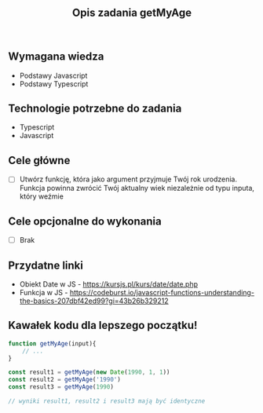 <h2 align="center">Opis zadania getMyAge </h2>

<br>

## Wymagana wiedza
- Podstawy Javascript
- Podstawy Typescript
 
## Technologie potrzebne do zadania

- Typescript
- Javascript

## Cele główne

* [ ] Utwórz funkcję, która jako argument przyjmuje Twój rok urodzenia. Funkcja powinna zwrócić Twój aktualny wiek niezależnie od typu inputa, który weźmie

## Cele opcjonalne do wykonania

* [ ] Brak

## Przydatne linki

- Obiekt Date w JS - https://kursjs.pl/kurs/date/date.php
- Funkcja w JS - https://codeburst.io/javascript-functions-understanding-the-basics-207dbf42ed99?gi=43b26b329212

## Kawałek kodu dla lepszego początku!

```javascript
function getMyAge(input){
    // ...
}

const result1 = getMyAge(new Date(1990, 1, 1))
const result2 = getMyAge('1990')
const result3 = getMyAge(1990)

// wyniki result1, result2 i result3 mają być identyczne
```
